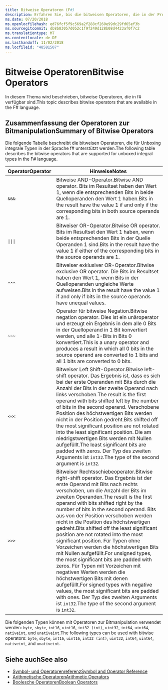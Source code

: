 ```yaml
---
title: Bitweise Operatoren (F#)
description: Erfahren Sie, bis die bitweisen Operatoren, die in der Programmiersprache f# verfügbar sind.
ms.date: 07/20/2018
ms.openlocfilehash: ed76fcf5f9c569a2f288cf260e99dc29fd65ef3b
ms.sourcegitcommit: db8b83057d052c1f9f249d128b08d4423af0f7c2
ms.translationtype: MT
ms.contentlocale: de-DE
ms.lasthandoff: 11/02/2018
ms.locfileid: "48581507"
---
```

# <a name="bitwise-operators"></a><span data-ttu-id="40d08-103">Bitweise Operatoren</span><span class="sxs-lookup"><span data-stu-id="40d08-103">Bitwise Operators</span></span>

<span data-ttu-id="40d08-104">In diesem Thema wird beschrieben, bitweise Operatoren, die in f# verfügbar sind.</span><span class="sxs-lookup"><span data-stu-id="40d08-104">This topic describes bitwise operators that are available in the F# language.</span></span>

## <a name="summary-of-bitwise-operators"></a><span data-ttu-id="40d08-105">Zusammenfassung der Operatoren zur Bitmanipulation</span><span class="sxs-lookup"><span data-stu-id="40d08-105">Summary of Bitwise Operators</span></span>

<span data-ttu-id="40d08-106">Die folgende Tabelle beschreibt die bitweisen Operatoren, die für Unboxing integrale Typen in der Sprache f# unterstützt werden.</span><span class="sxs-lookup"><span data-stu-id="40d08-106">The following table describes the bitwise operators that are supported for unboxed integral types in the F# language.</span></span>

|<span data-ttu-id="40d08-107">Operator</span><span class="sxs-lookup"><span data-stu-id="40d08-107">Operator</span></span>|<span data-ttu-id="40d08-108">Hinweise</span><span class="sxs-lookup"><span data-stu-id="40d08-108">Notes</span></span>|
|--------|-----|
|`&&&`|<span data-ttu-id="40d08-109">Bitweise AND-Operator.</span><span class="sxs-lookup"><span data-stu-id="40d08-109">Bitwise AND operator.</span></span> <span data-ttu-id="40d08-110">Bits im Resultset haben den Wert 1, wenn die entsprechenden Bits in beide Quelloperanden den Wert 1 haben.</span><span class="sxs-lookup"><span data-stu-id="40d08-110">Bits in the result have the value 1 if and only if the corresponding bits in both source operands are 1.</span></span>|
|<code>&#124;&#124;&#124;</code>|<span data-ttu-id="40d08-111">Bitweiser OR-Operator.</span><span class="sxs-lookup"><span data-stu-id="40d08-111">Bitwise OR operator.</span></span> <span data-ttu-id="40d08-112">Bits im Resultset den Wert 1 haben, wenn beide entsprechenden Bits in der Quelle Operanden 1 sind.</span><span class="sxs-lookup"><span data-stu-id="40d08-112">Bits in the result have the value 1 if either of the corresponding bits in the source operands are 1.</span></span>|
|`^^^`|<span data-ttu-id="40d08-113">Bitweiser exklusiver OR-Operator.</span><span class="sxs-lookup"><span data-stu-id="40d08-113">Bitwise exclusive OR operator.</span></span> <span data-ttu-id="40d08-114">Die Bits im Resultset haben den Wert 1, wenn Bits in der Quelloperanden ungleiche Werte aufweisen.</span><span class="sxs-lookup"><span data-stu-id="40d08-114">Bits in the result have the value 1 if and only if bits in the source operands have unequal values.</span></span>|
|`~~~`|<span data-ttu-id="40d08-115">Operator für bitweise Negation.</span><span class="sxs-lookup"><span data-stu-id="40d08-115">Bitwise negation operator.</span></span> <span data-ttu-id="40d08-116">Dies ist ein unäroperator und erzeugt ein Ergebnis in dem alle 0 Bits in der Quelloperand in 1 Bit konvertiert werden, und alle 1-Bits in Bits 0 konvertiert.</span><span class="sxs-lookup"><span data-stu-id="40d08-116">This is a unary operator and produces a result in which all 0 bits in the source operand are converted to 1 bits and all 1 bits are converted to 0 bits.</span></span>|
|`<<<`|<span data-ttu-id="40d08-117">Bitweiser Left Shift-Operator.</span><span class="sxs-lookup"><span data-stu-id="40d08-117">Bitwise left-shift operator.</span></span> <span data-ttu-id="40d08-118">Das Ergebnis ist, dass es sich bei der erste Operanden mit Bits durch die Anzahl der Bits in der zweite Operand nach links verschoben.</span><span class="sxs-lookup"><span data-stu-id="40d08-118">The result is the first operand with bits shifted left by the number of bits in the second operand.</span></span> <span data-ttu-id="40d08-119">Verschobene Position des höchstwertigen Bits werden nicht in der Position gedreht.</span><span class="sxs-lookup"><span data-stu-id="40d08-119">Bits shifted off the most significant position are not rotated into the least significant position.</span></span> <span data-ttu-id="40d08-120">Die am niedrigstwertigen Bits werden mit Nullen aufgefüllt.</span><span class="sxs-lookup"><span data-stu-id="40d08-120">The least significant bits are padded with zeros.</span></span> <span data-ttu-id="40d08-121">Der Typ des zweiten Arguments ist `int32`.</span><span class="sxs-lookup"><span data-stu-id="40d08-121">The type of the second argument is `int32`.</span></span>|
|`>>>`|<span data-ttu-id="40d08-122">Bitweiser Rechtsschiebeoperator.</span><span class="sxs-lookup"><span data-stu-id="40d08-122">Bitwise right-shift operator.</span></span> <span data-ttu-id="40d08-123">Das Ergebnis ist der erste Operand mit Bits nach rechts verschoben, um die Anzahl der Bits im zweiten Operanden.</span><span class="sxs-lookup"><span data-stu-id="40d08-123">The result is the first operand with bits shifted right by the number of bits in the second operand.</span></span> <span data-ttu-id="40d08-124">Bits aus von der Position verschoben werden nicht in die Position des höchstwertigen gedreht.</span><span class="sxs-lookup"><span data-stu-id="40d08-124">Bits shifted off the least significant position are not rotated into the most significant position.</span></span> <span data-ttu-id="40d08-125">Für Typen ohne Vorzeichen werden die höchstwertigen Bits mit Nullen aufgefüllt.</span><span class="sxs-lookup"><span data-stu-id="40d08-125">For unsigned types, the most significant bits are padded with zeros.</span></span> <span data-ttu-id="40d08-126">Für Typen mit Vorzeichen mit negativen Werten werden die höchstwertigen Bits mit denen aufgefüllt.</span><span class="sxs-lookup"><span data-stu-id="40d08-126">For signed types with negative values, the most significant bits are padded with ones.</span></span> <span data-ttu-id="40d08-127">Der Typ des zweiten Arguments ist `int32`.</span><span class="sxs-lookup"><span data-stu-id="40d08-127">The type of the second argument is `int32`.</span></span>|

<span data-ttu-id="40d08-128">Die folgenden Typen können mit Operatoren zur Bitmanipulation verwendet werden: `byte`, `sbyte`, `int16`, `uint16`, `int32 (int)`, `uint32`, `int64`, `uint64`, `nativeint`, und `unativeint`.</span><span class="sxs-lookup"><span data-stu-id="40d08-128">The following types can be used with bitwise operators: `byte`, `sbyte`, `int16`, `uint16`, `int32 (int)`, `uint32`, `int64`, `uint64`, `nativeint`, and `unativeint`.</span></span>

## <a name="see-also"></a><span data-ttu-id="40d08-129">Siehe auch</span><span class="sxs-lookup"><span data-stu-id="40d08-129">See also</span></span>

- [<span data-ttu-id="40d08-130">Symbol- und Operatorenreferenz</span><span class="sxs-lookup"><span data-stu-id="40d08-130">Symbol and Operator Reference</span></span>](index.md)
- [<span data-ttu-id="40d08-131">Arithmetische Operatoren</span><span class="sxs-lookup"><span data-stu-id="40d08-131">Arithmetic Operators</span></span>](arithmetic-operators.md)
- [<span data-ttu-id="40d08-132">Boolesche Operatoren</span><span class="sxs-lookup"><span data-stu-id="40d08-132">Boolean Operators</span></span>](boolean-operators.md)
